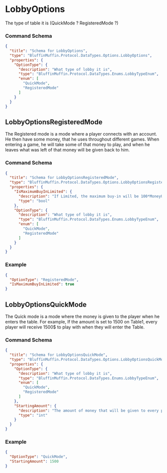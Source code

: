 # LobbyOptions

The type of table it is (QuickMode ? RegisteredMode ?)

### Command Schema

```json
{
  "title": "Schema for LobbyOptions",
  "type": "BluffinMuffin.Protocol.DataTypes.Options.LobbyOptions",
  "properties": {
    "OptionType": {
      "description": "What type of lobby it is",
      "type": "BluffinMuffin.Protocol.DataTypes.Enums.LobbyTypeEnum",
      "enum": [
        "QuickMode",
        "RegisteredMode"
      ]
    }
  }
}
```

## LobbyOptionsRegisteredMode

The Registered mode is a mode where a player connects with an account. He then have some money, that he uses throughout different games. When entering a game, he will take some of that money to play, and when he leaves what was left of that money will be given back to him.

### Command Schema

```json
{
  "title": "Schema for LobbyOptionsRegisteredMode",
  "type": "BluffinMuffin.Protocol.DataTypes.Options.LobbyOptionsRegisteredMode",
  "properties": {
    "IsMaximumBuyInLimited": {
      "description": "If Limited, the maximum buy-in will be 100*MoneyUnit. If not, a player can sit with all his money if he wants.",
      "type": "bool"
    },
    "OptionType": {
      "description": "What type of lobby it is",
      "type": "BluffinMuffin.Protocol.DataTypes.Enums.LobbyTypeEnum",
      "enum": [
        "QuickMode",
        "RegisteredMode"
      ]
    }
  }
}
```

### Example

```json
{
  "OptionType": "RegisteredMode",
  "IsMaximumBuyInLimited": true
}
```

## LobbyOptionsQuickMode

The Quick mode is a mode where the money is given to the player when he enters the table. For example, If the amount is set to 1500 on Table1, every player will receive 1500$ to play with when they will enter the Table.

### Command Schema

```json
{
  "title": "Schema for LobbyOptionsQuickMode",
  "type": "BluffinMuffin.Protocol.DataTypes.Options.LobbyOptionsQuickMode",
  "properties": {
    "OptionType": {
      "description": "What type of lobby it is",
      "type": "BluffinMuffin.Protocol.DataTypes.Enums.LobbyTypeEnum",
      "enum": [
        "QuickMode",
        "RegisteredMode"
      ]
    },
    "StartingAmount": {
      "description": "The amount of money that will be given to every player that sits in.",
      "type": "int"
    }
  }
}
```

### Example

```json
{
  "OptionType": "QuickMode",
  "StartingAmount": 1500
}
```


